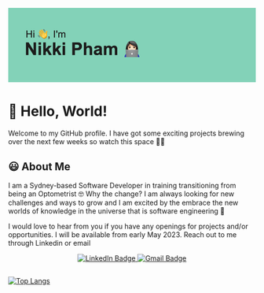 ![Cover photo of piknik GitHub](/header.png)


# :wave: Hello, World! 
Welcome to my GitHub profile. I have got some exciting projects brewing over the next few weeks so watch this space :woman_cook:

## :smiley: About Me 
I am a Sydney-based Software Developer in training transitioning from being an Optometrist :nerd_face:
Why the change? I am always looking for new challenges and ways to grow and I am excited by the embrace the new worlds of knowledge in the universe that is software engineering :milky_way:


I would love to hear from you if you have any openings for projects and/or opportunities. I will be available from early May 2023. Reach out to me through Linkedin or email
<div id="badges" align="center">
  <a href="https://www.linkedin.com/in/nikkipham/">
    <img src="https://img.shields.io/badge/LinkedIn-0077B5?style=for-the-badge&logo=linkedin&logoColor=white" alt="LinkedIn Badge"/>
  </a>
    <a href="mailto: nikki.piknik@gmail.com">
    <img src="https://img.shields.io/badge/Gmail-D14836?style=for-the-badge&logo=gmail&logoColor=white" alt="Gmail Badge"/>
  </a>
  
  
</div>

## 
[![Top Langs](https://github-readme-stats.vercel.app/api/top-langs/?username=pik-nik&theme=omni)](https://github.com/anuraghazra/github-readme-stats)

<!--
**pik-nik/pik-nik** is a ✨ _special_ ✨ repository because its `README.md` (this file) appears on your GitHub profile.


Here are some ideas to get you started:

- 🔭 I’m currently working on ...
- 🌱 I’m currently learning ...
- 👯 I’m looking to collaborate on ...
- 🤔 I’m looking for help with ...
- 💬 Ask me about ...
- 📫 How to reach me: ...
- 😄 Pronouns: ...
- ⚡ Fun fact: ...
-->
